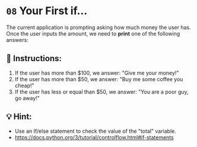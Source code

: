 # `08` Your First if...

The current application is prompting asking how much money the user has. Once the user inputs
the amount, we need to **print** one of the following answers:



## 📝 Instructions:

1. If the user has more than $100, we answer: "Give me your money!"
2. If the user has more than $50, we answer: "Buy me some coffee you cheap!"
3. If the user has less or equal than $50, we answer: "You are a poor guy, go away!"

## 💡 Hint:

- Use an If/else statement to check the value of the "total" variable.
- https://docs.python.org/3/tutorial/controlflow.html#if-statements
